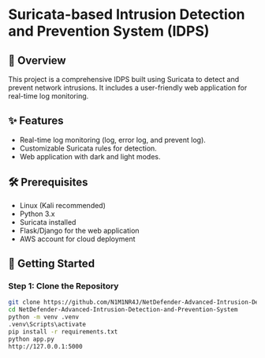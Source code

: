 # Suricata-based Intrusion Detection and Prevention System (IDPS)

## 📖 Overview
This project is a comprehensive IDPS built using Suricata to detect and prevent network intrusions. It includes a user-friendly web application for real-time log monitoring.

## ✨ Features
- Real-time log monitoring (log, error log, and prevent log).
- Customizable Suricata rules for detection.
- Web application with dark and light modes.

## 🛠️ Prerequisites
- Linux (Kali recommended)
- Python 3.x
- Suricata installed
- Flask/Django for the web application
- AWS account for cloud deployment

## 🚀 Getting Started
### Step 1: Clone the Repository
```bash
git clone https://github.com/N1M1NR4J/NetDefender-Advanced-Intrusion-Detection-and-Prevention-System.git
cd NetDefender-Advanced-Intrusion-Detection-and-Prevention-System
python -m venv .venv
.venv\Scripts\activate
pip install -r requirements.txt
python app.py
http://127.0.0.1:5000
```
